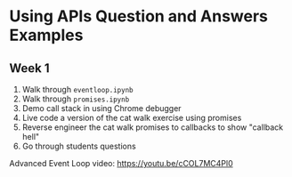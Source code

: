 # Using APIs Question and Answers Examples

## Week 1

1. Walk through `eventloop.ipynb`
2. Walk through `promises.ipynb`
3. Demo call stack in using Chrome debugger
4. Live code a version of the cat walk exercise using promises
5. Reverse engineer the cat walk promises to callbacks to show "callback hell"
6. Go through students questions

Advanced Event Loop video: <https://youtu.be/cCOL7MC4Pl0>

